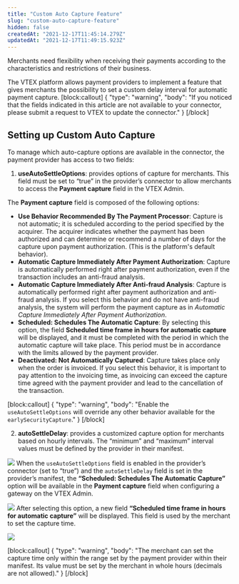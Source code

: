 ```yaml
---
title: "Custom Auto Capture Feature"
slug: "custom-auto-capture-feature"
hidden: false
createdAt: "2021-12-17T11:45:14.279Z"
updatedAt: "2021-12-17T11:49:15.923Z"
---
```


Merchants need flexibility when receiving their payments according to the characteristics and restrictions of their business.

The VTEX platform allows payment providers to implement a feature that gives merchants the possibility to set a custom delay interval for automatic payment capture.
[block:callout]
{
  "type": "warning",
  "body": "If you noticed that the fields indicated in this article are not available to your connector, please submit a request to VTEX to update the connector."
}
[/block]

## Setting up Custom Auto Capture

To manage which auto-capture options are available in the connector, the payment provider has access to two fields:

1. **useAutoSettleOptions**: provides options of capture for merchants. This field must be set to “true” in the provider’s connector to allow merchants to access the **Payment capture** field in the VTEX Admin.

The **Payment capture** field is composed of the following options:

- **Use Behavior Recommended By The Payment Processor**: Capture is not automatic; it is scheduled according to the period specified by the acquirer. The acquirer indicates whether the payment has been authorized and can determine or recommend a number of days for the capture upon payment authorization. (This is the platform's default behavior).
- **Automatic Capture Immediately After Payment Authorization**: Capture is automatically performed right after payment authorization, even if the transaction includes an anti-fraud analysis.
- **Automatic Capture Immediately After Anti-fraud Analysis**: Capture is automatically performed right after payment authorization and anti-fraud analysis. If you select this behavior and do not have anti-fraud analysis, the system will perform the payment capture as in *Automatic Capture Immediately After Payment Authorization*.
- **Scheduled: Schedules The Automatic Capture**: By selecting this option, the field **Scheduled time frame in hours for automatic capture** will be displayed, and it must be completed with the period in which the automatic capture will take place. This period must be in accordance with the limits allowed by the payment provider.
- **Deactivated: Not Automatically Captured**: Capture takes place only when the order is invoiced. If you select this behavior, it is important to pay attention to the invoicing time, as invoicing can exceed the capture time agreed with the payment provider and lead to the cancellation of the transaction.

[block:callout]
{
  "type": "warning",
  "body": "Enable the `useAutoSettleOptions` will override any other behavior available for the  `earlySecurityCapture`."
}
[/block]

2. **autoSettleDelay**: provides a customized capture option for merchants based on hourly intervals. The “minimum” and “maximum” interval values must be defined by the provider in their manifest.

![](https://cdn.jsdelivr.net/gh/vtexdocs/dev-portal-content@main/images/custom-auto-capture-feature-0.JPG)
When the `useAutoSettleOptions` field is enabled in the provider’s connector (set to “true”) and the `autoSettleDelay` field is set in the provider’s manifest, the **“Scheduled: Schedules The Automatic Capture”** option will be available in the **Payment capture** field when configuring a gateway on the VTEX Admin.

![](https://cdn.jsdelivr.net/gh/vtexdocs/dev-portal-content@main/images/custom-auto-capture-feature-1.JPG)
After selecting this option, a new field **“Scheduled time frame in hours for automatic capture”** will be displayed. This field is used by the merchant to set the capture time.

![](https://cdn.jsdelivr.net/gh/vtexdocs/dev-portal-content@main/images/custom-auto-capture-feature-2.JPG)

[block:callout]
{
  "type": "warning",
  "body": "The merchant can set the capture time only within the range set by the payment provider within their manifest. Its value must be set by the merchant in whole hours (decimals are not allowed)."
}
[/block]
